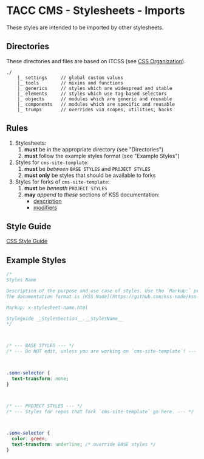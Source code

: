 # TACC CMS - Stylesheets - Imports

These styles are intended to be imported by other stylesheets.

## Directories

These directories and files are based on ITCSS (see [CSS Organization][tacc-css-org]).

    ./
        |_ settings     // global custom values
        |_ tools        // mixins and functions
        |_ generics     // styles which are widespread and stable
        |_ elements     // styles which use tag-based selectors
        |_ objects      // modules which are generic and reusable
        |_ components   // modules which are specific and reusable
        |_ trumps       // overrides via scopes, utilities, hacks

[tacc-css-org]: https://confluence.tacc.utexas.edu/x/DADMBQ

## Rules

1. Stylesheets:
    1. __must__ be in the appropriate directory (see "Directories")
    1. __must__ follow the example styles format (see "Example Styles")
2. Styles for `cms-site-template`:
    1. __must__ be _between_ `BASE STYLES` and `PROJECT STYLES`
    2. __must only__ be styles that should be available to forks
3. Styles for forks of `cms-site-template`:
    1. __must__ be _beneath_ `PROJECT STYLES`
    2. __may__ _append_ to _these_ sections of KSS documentation:
        - [description][kss-desc]
        - [modifiers][kss-mods]

[kss-mods]: https://github.com/kss-node/kss/blob/spec/SPEC.md#the-modifiers
[kss-desc]: https://github.com/kss-node/kss/blob/spec/SPEC.md#the-heading-and-description

## Style Guide

[CSS Style Guide](https://confluence.tacc.utexas.edu/x/ZQALBg)

## Example Styles

```css
/*
Styles Name

Description of the purpose and use case of styles. Use the `Markup:` property to link to sample markup.
The documentation format is [KSS Node](https://github.com/kss-node/kss-node/blob/master/README.md).

Markup: x-stylesheet-name.html

Styleguide __StylesSection__.__StylesName__
*/



/* --- BASE STYLES --- */
/* --- Do NOT edit, unless you are working on `cms-site-template`! --- */



.some-selector {
  text-transform: none;
}



/* --- PROJECT STYLES --- */
/* --- Styles for repos that fork `cms-site-template` go here. --- */



.some-selector {
  color: green;
  text-transform: underline; /* override BASE styles */
}
```
